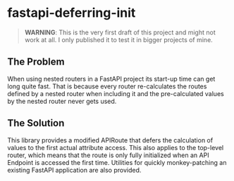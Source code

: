 # fastapi-deferring-init

> **WARNING**: This is the very first draft of this project and might not work at all. I only published it to test it in bigger projects of mine.

## The Problem

When using nested routers in a FastAPI project its start-up time can get long quite fast.
That is because every router re-calculates the routes defined by a nested router when including it and the pre-calculated values by the nested router never gets used.

## The Solution

This library provides a modified APIRoute that defers the calculation of values to the first actual attribute access. This also applies to the top-level router, which means that the route is only fully initialized when an API Endpoint is accessed the first time. Utilities for quickly monkey-patching an existing FastAPI application are also provided.
